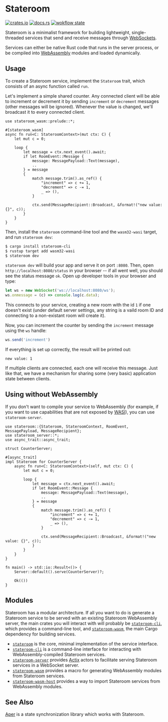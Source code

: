 # Stateroom

[![crates.io](https://img.shields.io/crates/v/stateroom.svg)](https://crates.io/crates/stateroom)
[![docs.rs](https://img.shields.io/badge/docs-release-brightgreen)](https://docs.rs/stateroom/0.1.0/stateroom/)
[![wokflow state](https://github.com/drifting-in-space/stateroom/actions/workflows/test.yml/badge.svg)](https://github.com/drifting-in-space/stateroom/actions/workflows/test.yml)

Stateroom is a minimalist framework for building lightweight, single-threaded services that send and
receive messages through [WebSockets](https://developer.mozilla.org/en-US/docs/Web/API/WebSockets_API).

Services can either be native Rust code that runs in the server process, or be compiled into
[WebAssembly](https://webassembly.org/) modules and loaded dynamically.

## Usage

To create a Stateroom service, implement the `Stateroom` trait, which consists of an async function called `run`.

Let's implement a simple shared counter. Any connected client will be able to increment or decrement it by sending 
`increment` or `decrement` messages (other messages will be ignored). Whenever the value is changed, we'll broadcast it 
to every connected client.

```rust,no_run
use stateroom_wasm::prelude::*;

#[stateroom_wasm]
async fn run<C: StateroomContext>(mut ctx: C) {
    let mut c = 0;

    loop {
        let message = ctx.next_event().await;
        if let RoomEvent::Message {
            message: MessagePayload::Text(message),
            ..
        } = message
        {
            match message.trim().as_ref() {
                "increment" => c += 1,
                "decrement" => c -= 1,
                _ => (),
            }

            ctx.send(MessageRecipient::Broadcast, &format!("new value: {}", c));
        }
    }
}
```

Then, install the `stateroom` command-line tool and the `wasm32-wasi` target, and run 
`stateroom dev`:

```bash
$ cargo install stateroom-cli
$ rustup target add wasm32-wasi
$ stateroom dev
```

`stateroom dev` will build your app and serve it on port `:8080`. Then, open
`http://localhost:8080/status` in your browser -- if all went well, you should see the
status message `ok`. Open up developer tools in your browser and type:

```javascript
let ws = new WebSocket('ws://localhost:8080/ws');
ws.onmessage = (c) => console.log(c.data);
```

This connects to your service, creating a new room with the id `1` if one doesn't exist
(under default server settings, any string is a vaild room ID and connecting to a non-existant
room will create it).

Now, you can increment the counter by sending the `increment` message using the `ws` handle:

```javascript
ws.send('increment')
```

If everything is set up correctly, the result will be printed out:

```text
new value: 1
```

If multiple clients are connected, each one will receive this message. Just like that, we have a mechanism for sharing some (very basic) application state between clients.

## Using without WebAssembly

If you don't want to compile your service to WebAssembly (for example, if you want to use 
capabilities that are not exposed by [WASI](https://wasi.dev/)), you can use `stateroom-server`.

```rust,no_run
use stateroom::{Stateroom, StateroomContext, RoomEvent, MessagePayload, MessageRecipient};
use stateroom_server::*;
use async_trait::async_trait;

struct CounterServer;

#[async_trait]
impl Stateroom for CounterServer {
    async fn run<C: StateroomContext>(self, mut ctx: C) {
        let mut c = 0;

        loop {
            let message = ctx.next_event().await;
            if let RoomEvent::Message {
                message: MessagePayload::Text(message),
                ..
            } = message
            {
                match message.trim().as_ref() {
                    "increment" => c += 1,
                    "decrement" => c -= 1,
                    _ => (),
                }

                ctx.send(MessageRecipient::Broadcast, &format!("new value: {}", c));
            }
        }
    }
}

fn main() -> std::io::Result<()> {
    Server::default().serve(CounterServer)?;

    Ok(())
}
```

## Modules

Stateroom has a modular architecture. If all you want to do is generate a Stateroom service to
be served with an existing Stateroom WebAssembly server, the main crates you will interact with
will probably be [`stateroom-cli`](/stateroom-cli), which provides a command-line tool, and
[`stateroom-wasm`](/stateroom-wasm), the main Cargo dependency for building services.

- [`stateroom`](https://docs.rs/stateroom/) is the core, minimal implementation of the service interface.
- [`stateroom-cli`](https://docs.rs/stateroom-cli/) is a command-line interface for interacting with WebAssembly-compiled Stateroom services.
- [`stateroom-server`](https://docs.rs/stateroom-server/) provides [Actix](https://actix.rs/) actors to facilitate serving Stateroom services in a WebSocket server.
- [`stateroom-wasm`](https://docs.rs/stateroom-wasm/) provides a macro for generating WebAssembly modules from Stateroom services.
- [`stateroom-wasm-host`](https://docs.rs/stateroom-wasm-host/) provides a way to import Stateroom services from WebAssembly modules.

## See Also

[Aper](https://github.com/aper-dev/aper) is a state synchronization library which
works with Stateroom. 

